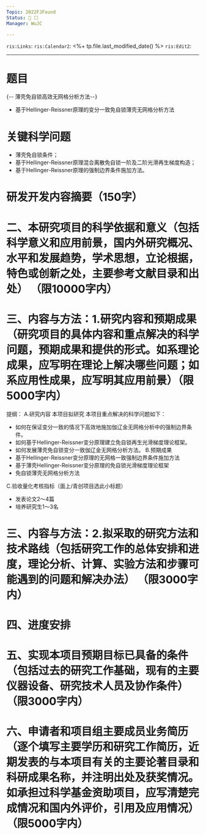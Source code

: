 ```yaml
---
Topic: 2022FJFound
Status: 📝 ⬜️
Manager: WuJC

---
```

`ris:Links`:
`ris:Calendar2`: <%+ tp.file.last_modified_date() %>
`ris:Edit2`:

---

# 题目
{-- 薄壳免自锁高效无网格分析方法--}
- 基于Hellinger-Reissner原理的变分一致免自锁薄壳无网格分析方法
# 关键科学问题
- 薄壳免自锁条件；
- 基于Hellinger-Reissner原理混合离散免自锁一阶及二阶光滑再生梯度构造；
- 基于Hellinger-Reissner原理的强制边界条件施加方法。

# 研发开发内容摘要（150字）
# 二、本研究项目的科学依据和意义（包括科学意义和应用前景，国内外研究概况、水平和发展趋势，学术思想，立论根据，特色或创新之处，主要参考文献目录和出处）    （限10000字内）
# 三、内容与方法：1.研究内容和预期成果（研究项目的具体内容和重点解决的科学问题，预期成果和提供的形式。如系理论成果，应写明在理论上解决哪些问题；如系应用性成果，应写明其应用前景）（限5000字内）
提纲：
A.研究内容
本项目拟研究
本项目重点解决的科学问题如下：
- 如何在保证变分一致的情况下高效地施加伽辽金无网格分析中的强制边界条件。
- 如何基于Hellinger-Reissner变分原理建立免自锁再生光滑梯度理论框架。
- 如何发展薄壳免自锁变分一致伽辽金无网格分析方法。
B.预期成果
- 基于Hellinger-Reissner变分原理的无网格一致强制边界条件施加方法
- 基于薄壳Hellinger-Reissner变分原理的免自锁光滑梯度理论框架
- 免自锁薄壳无网格分析方法

C.验收量化考核指标（面上/青创项目选此小标题）
- 发表论文2～4篇
- 培养研究生1～3名


# 三、内容与方法：2.拟采取的研究方法和技术路线（包括研究工作的总体安排和进度，理论分析、计算、实验方法和步骤可能遇到的问题和解决办法）    （限3000字内）
# 四、进度安排
# 五、实现本项目预期目标已具备的条件（包括过去的研究工作基础，现有的主要仪器设备、研究技术人员及协作条件）（限3000字内）
# 六、申请者和项目组主要成员业务简历（逐个填写主要学历和研究工作简历，近期发表的与本项目有关的主要论著目录和科研成果名称，并注明出处及获奖情况。如承担过科学基金资助项目，应写清楚完成情况和国内外评价，引用及应用情况）（限5000字内）


